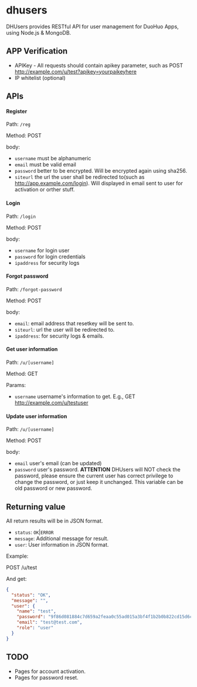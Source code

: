 dhusers
=======

DHUsers provides RESTful API for user management for DuoHuo Apps, using Node.js & MongoDB.

## APP Verification

* APIKey - All requests should contain apikey parameter, such as POST http://example.com/u/test?apikey=yourpaikeyhere
* IP whitelist (optional)

## APIs

#### Register

Path: `/reg`

Method: POST

body:

  * `username` must be alphanumeric
  * `email` must be valid email
  * `password` better to be encrypted. Will be encrypted again using sha256.
  * `siteurl` the url the user shall be redirected to(such as http://app.example.com/login). Will displayed in email sent to user for activation or orther stuff.

#### Login

Path: `/login`

Method: POST

body: 

  * `username` for login user
  * `password` for login credentials
  * `ipaddress` for security logs

#### Forgot password

Path: `/forgot-password`

Method: POST

body:

  * `email`: email address that resetkey will be sent to.
  * `siteurl`: url the user will be redirected to.
  * `ipaddress`: for security logs & emails.
    
#### Get user information

Path: `/u/[username]`

Method: GET

Params:

  * `username` username's information to get. E.g., GET http://example.com/u/testuser

#### Update user information

Path: `/u/[username]`

Method: POST

body:

  * `email` user's email (can be updated)
  * `password` user's password. **ATTENTION** DHUsers will NOT check the password, please ensure the current user has correct privilege to change the password, or just keep it unchanged. This variable can be old password or new password.

## Returning value

All return results will be in JSON format.

* `status`: `OK`|`ERROR`
* `message`: Additional message for result.
* `user`: User information in JSON format.

Example:

POST /u/test

And get:
```JSON
{
  "status": "OK",
  "message": "",
  "user": {
    "name": "test",
    "password": "9f86d081884c7d659a2feaa0c55ad015a3bf4f1b2b0b822cd15d6c15b0f00a08",
    "email": "test@test.com",
    "role": "user"
  }
}
```

## TODO

* Pages for account activation.
* Pages for password reset.